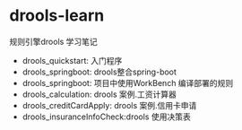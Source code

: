 # drools-learn
规则引擎drools 学习笔记
- drools_quickstart: 入门程序
- drools_springboot: drools整合spring-boot
- drools_springboot: 项目中使用WorkBench 编译部署的规则
- drools_calculation: drools 案例.工资计算器
- drools_creditCardApply: drools 案例.信用卡申请
- drools_insuranceInfoCheck:drools 使用决策表
